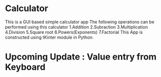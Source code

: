 # Calculator
  This is a GUI based simple calculator app
  The following operations can be performed using this calculator
       1.Addition
       2.Subraction
       3.Multiplication
       4.Division
       5.Square root
       6.Powers(Exponents)
       7.Factorial
  This App is constructed using tKinter module in Python.




# Upcoming Update : Value entry from Keyboard 
